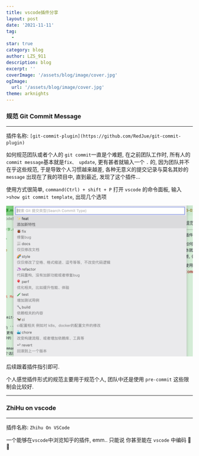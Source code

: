 ```yaml
---
title: vscode插件分享
layout: post
date: '2021-11-11'
tag:
  -
star: true
category: blog
author: LZS_911
description: blog
excerpt: ''
coverImage: '/assets/blog/image/cover.jpg'
ogImage:
  url: '/assets/blog/image/cover.jpg'
theme: arknights  
---
```


### 规范 Git Commit Message

---

插件名称: `[git-commit-plugin](https://github.com/RedJue/git-commit-plugin)`

如何规范团队或者个人的 `git commit`一直是个难题, 在之前团队工作时, 所有人的`commit message`基本就是`fix、 update`, 更有甚者就输入一个 `.` 的, 因为团队并不在乎这些规范, 于是导致个人习惯越来越差, 各种无意义的提交记录与莫名其妙的 `message` 出现在了我的项目中, 直到最近, 发现了这个插件...

使用方式很简单, `command(Ctrl) + shift + P` 打开 `vscode` 的命令面板, 输入 `>show git commit template`, 出现几个选项

![alt](https://raw.githubusercontent.com/LZS911/LZS911.github.io/main/assets/images/vscode-plugin/commit-plugin-template.jpg)

后续跟着插件指引即可.

个人感觉插件形式的规范主要用于规范个人, 团队中还是使用 `pre-commit` 这些限制会比较好.

---

### ZhiHu on vscode

---

插件名称: `Zhihu On VSCode`

一个能够在`vscode`中浏览知乎的插件, emm.. 只能说 你甚至能在 `vscode` 中编码 🤪🤪
